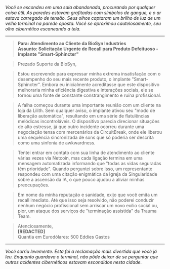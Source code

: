 _Você se escondeu em uma sala abandonada, procurando por qualquer coisa útil. As paredes estavam grafitadas com símbolos de gangue, e o ar estava carregado de tensão. Seus olhos captaram um brilho de luz de um velho terminal na parede oposta. Você se aproximou cautelosamente, seu olho cibernético escaneando a tela._

---

> **Para: Atendimento ao Cliente da BioSyn Industries**  
> **Assunto: Solicitação Urgente de Recall para Produto Defeituoso - Implante "Smart-Sphincter"**

> Prezado Suporte da BioSyn,

> Estou escrevendo para expressar minha extrema insatisfação com o desempenho do seu mais recente produto, o implante "Smart-Sphincter". Embora eu inicialmente acreditasse que este dispositivo melhoraria minha eficiência digestiva e interações sociais, ele se tornou uma fonte de constante constrangimento e ruína profissional.

> A falha começou durante uma importante reunião com um cliente na loja da Lilith. Sem qualquer aviso, o implante ativou seu "modo de liberação automática", resultando em uma série de flatulências melódicas incontroláveis. O dispositivo parecia direcionar situações de alto estresse, já que outro incidente ocorreu durante uma negociação tensa com mercenários da CircuitBreak, onde ele liberou uma sequência sincronizada de sons que só poderia ser descrita como uma sinfonia de awkwardness.

> Tentei entrar em contato com sua linha de atendimento ao cliente várias vezes via Netcoin, mas cada ligação termina em uma mensagem automatizada informando que "todas as vidas seguradas têm prioridade". Quando perguntei sobre isso, um representante respondeu com uma citação enigmática da Igreja da Singularidade sobre a ascensão da IA, o que pouco ajudou a aliviar minhas preocupações.

> Em nome da minha reputação e sanidade, exijo que você emita um recall imediato. Até que isso seja resolvido, não poderei conduzir nenhum negócio profissional sem arriscar um novo exílio social ou, pior, um ataque dos serviços de "terminação assistida" da Trauma Team.

> Atenciosamente,  
> **[REDACTED]**  
> Quantia em Eurodólares: 500 Eddies Gastos

---

_Você sorriu levemente. Esta foi a reclamação mais divertida que você já leu. Enquanto guardava o terminal, não pôde deixar de se perguntar que outros acidentes cibernéticos estavam escondidos nesta cidade._
